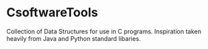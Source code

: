 # CsoftwareTools
Collection of Data Structures for use in C programs. Inspiration taken heavily from Java and Python standard libaries.
